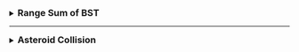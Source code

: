 <details>
<summary><strong style="font-size:1.17em">Range Sum of BST</strong></summary>

https://leetcode.com/problems/range-sum-of-bst/description/

```java
class Solution {
    public int rangeSumBST(TreeNode root, int low, int high) {
        if(root == null) return 0;
        if(root.val < low) return rangeSumBST(root.right,low,high);
        if(root.val > high) return rangeSumBST(root.left,low,high);

        return root.val + rangeSumBST(root.left,low,high) + rangeSumBST(root.right,low,high);
    }
}
```

```java
class Solution {
    public int rangeSumBST(TreeNode root, int low, int high) {
        if(root == null) return 0;
        int sum = 0;
        if(root.val >= low && root.val <=high) sum+= root.val;

        return sum + rangeSumBST(root.left, low, high) + rangeSumBST(root.right,low,high);
    }
}
```




</details>


---

<details>
<summary><strong style="font-size:1.17em">Asteroid Collision</strong></summary>

https://leetcode.com/problems/asteroid-collision/description/

```java
class Solution {
    public int[] asteroidCollision(int[] asteroids) {
        Deque<Integer> st = new LinkedList<>();

        for(int num : asteroids){
            if(st.size() > 0){
                int n = st.peek();
                if((n>0 && num >0) || (n < 0 && num <0) || (num >0 && n <0)){
                    st.push(num);
                }else{
                    collite(st,num,n);
                }

            }else{
                st.push(num);
            }
        }

        int size = st.size();
        //System.out.println("size: " + size);
        int[] result = new int[size];
        for(int i = size-1; i >=0; i--){
            result[i] = st.pop();
        }

        return result;
    }


    private void collite(Deque<Integer> st, int num, int nInSt){

        if((nInSt>0 && num >0) || (nInSt < 0 && num <0)){
            st.push(num);
            return;
        }
        if(nInSt < 0 && num >0){
            st.push(num);
            return;
        }
        if(Math.abs(num) > Math.abs(nInSt)){
            st.pop();
            if(st.size() <= 0){
                st.push(num);
                return;
            }
            collite(st, num, st.peek());
        }else if(Math.abs(num) == Math.abs(nInSt)){
            st.pop();
        }

    }
}

// 두 소행성이 만나면 
// -> <- 크기 같을 때는 둘 다 폭발 다르면 작은쪽이 폭발 
// 방향이 같으면 절대 안만남 -> -> 
// 연속적으로 일어남 
// 스택 ? 
```


</details>

